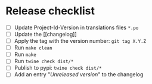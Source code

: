 # Release checklist

- [ ] Update Project-Id-Version in translations files `*.po`
- [ ] Update the [[changelog]]
- [ ] Apply the tag with the version number: `git tag X.Y.Z`
- [ ] Run `make clean`
- [ ] Run `make`
- [ ] Run `twine check dist/*`
- [ ] Publish to pypi: `twine check dist/*`
- [ ] Add an entry "_Unreleased version_" to the changelog
